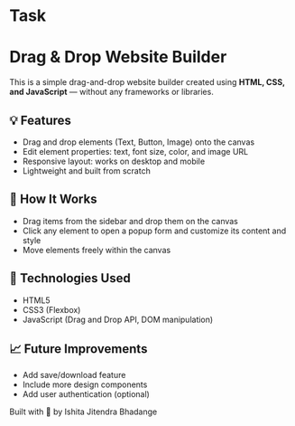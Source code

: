 # Task
# Drag & Drop Website Builder

This is a simple drag-and-drop website builder created using **HTML, CSS, and JavaScript** — without any frameworks or libraries.

## 💡 Features
- Drag and drop elements (Text, Button, Image) onto the canvas
- Edit element properties: text, font size, color, and image URL
- Responsive layout: works on desktop and mobile
- Lightweight and built from scratch

## 🚀 How It Works
- Drag items from the sidebar and drop them on the canvas
- Click any element to open a popup form and customize its content and style
- Move elements freely within the canvas

## 📁 Technologies Used
- HTML5
- CSS3 (Flexbox)
- JavaScript (Drag and Drop API, DOM manipulation)

## 📈 Future Improvements
- Add save/download feature
- Include more design components
- Add user authentication (optional)

Built with 💙 by Ishita Jitendra Bhadange
